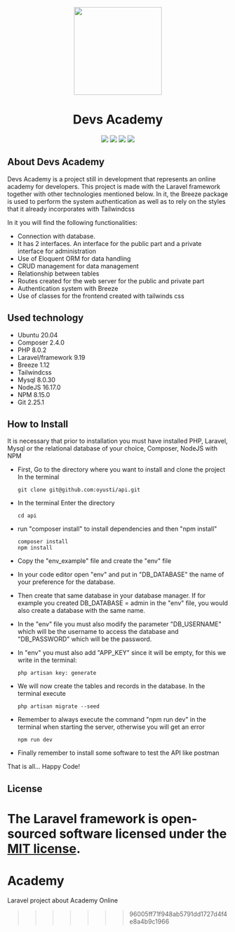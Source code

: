 
<p align="center"><a href="https://laravel.com" target="_blank"><img src="https://user-images.githubusercontent.com/65675939/187299667-431d45e6-8685-4101-92ff-7f0a7ae0fa90.png" width="200"></a></p>


<h1 align="center"> Devs Academy </h1>
<p align="center">
<img src="https://img.shields.io/github/issues/oyusti/academy">
<img src="https://img.shields.io/github/forks/oyusti/academy">
<img src="https://img.shields.io/badge/status-Under_Development-green">
<img src="https://img.shields.io/github/stars/oyusti?style=social"
</p>


## About Devs Academy

<p>Devs Academy is a project still in development that represents an online academy for developers. This project is made with the Laravel framework together with other technologies mentioned below. In it, the Breeze package is used to perform the system authentication as well as to rely on the styles that it already incorporates with Tailwindcss</p>

<p>In it you will find the following functionalities:</p>


- Connection with database.
- It has 2 interfaces. An interface for the public part and a private interface for administration
- Use of Eloquent ORM for data handling
- CRUD management for data management
- Relationship between tables
- Routes created for the web server for the public and private part
- Authentication system with Breeze
- Use of classes for the frontend created with tailwinds css


## Used technology

- Ubuntu 20.04
- Composer 2.4.0
- PHP 8.0.2
- Laravel/framework 9.19
- Breeze 1.12
- Tailwindcss
- Mysql 8.0.30
- NodeJS 16.17.0
- NPM 8.15.0
- Git 2.25.1

## How to Install

It is necessary that prior to installation you must have installed PHP, Laravel, Mysql or the relational database of your choice, Composer, NodeJS with NPM

-   First, Go to the directory where you want to install and clone the project
In the terminal

   
   
        git clone git@github.com:oyusti/api.git
   
   
   
-   In the terminal Enter the directory 



        cd api
        


-   run "composer install" to install dependencies and then "npm install"


        composer install
        npm install

   
-   Copy the "env_example" file and create the "env" file

-   In your code editor open "env" and put in "DB_DATABASE" the name of your preference for the database.

-   Then create that same database in your database manager. If for example you created DB_DATABASE = admin in the "env" file, you would also create a database with the same name.

-   In the "env" file you must also modify the parameter "DB_USERNAME" which will be the username to access the database and "DB_PASSWORD" which will be the password.

-   In "env" you must also add "APP_KEY" since it will be empty, for this we write in the terminal: 


        php artisan key: generate


-   We will now create the tables and records in the database. In the terminal execute 


        php artisan migrate --seed
        
        
-   Remember to always execute the command "npm run dev" in the terminal when starting the server, otherwise you will get an error

        npm run dev


-   Finally remember to install some software to test the API like postman

That is all... Happy Code!


## License

The Laravel framework is open-sourced software licensed under the [MIT license](https://opensource.org/licenses/MIT).
=======
# Academy
Laravel project about Academy Online
>>>>>>> 96005ff71f948ab5791dd1727d4f4e8a4b9c1966
